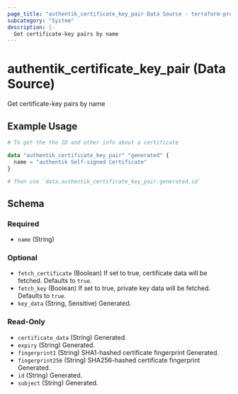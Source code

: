 ```yaml
---
page_title: "authentik_certificate_key_pair Data Source - terraform-provider-authentik"
subcategory: "System"
description: |-
  Get certificate-key pairs by name
---
```


# authentik_certificate_key_pair (Data Source)

Get certificate-key pairs by name

## Example Usage

```terraform
# To get the the ID and other info about a certificate

data "authentik_certificate_key_pair" "generated" {
  name = "authentik Self-signed Certificate"
}

# Then use `data.authentik_certificate_key_pair.generated.id`
```

<!-- schema generated by tfplugindocs -->
## Schema

### Required

- `name` (String)

### Optional

- `fetch_certificate` (Boolean) If set to true, certificate data will be fetched. Defaults to `true`.
- `fetch_key` (Boolean) If set to true, private key data will be fetched. Defaults to `true`.
- `key_data` (String, Sensitive) Generated.

### Read-Only

- `certificate_data` (String) Generated.
- `expiry` (String) Generated.
- `fingerprint1` (String) SHA1-hashed certificate fingerprint Generated.
- `fingerprint256` (String) SHA256-hashed certificate fingerprint Generated.
- `id` (String) Generated.
- `subject` (String) Generated.


